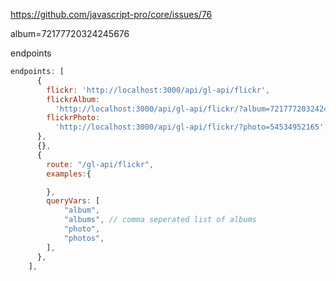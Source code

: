 https://github.com/javascript-pro/core/issues/76

album=72177720324245676

endpoints

```javascript
endpoints: [
      {
        flickr: 'http://localhost:3000/api/gl-api/flickr',
        flickrAlbum:
          'http://localhost:3000/api/gl-api/flickr/?album=72177720324245676',
        flickrPhoto:
          'http://localhost:3000/api/gl-api/flickr/?photo=54534952165',
      },
      {},
      {
        route: "/gl-api/flickr",
        examples:{

        },
        queryVars: [
            "album",
            "albums", // comma seperated list of albums
            "photo",
            "photos",
        ],
      },
    ],
```
